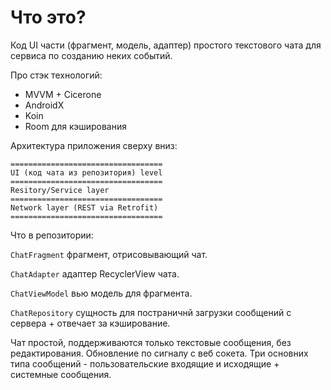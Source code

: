 # Что это?

Код UI части (фрагмент, модель, адаптер) простого текстового чата для сервиса по созданию неких событий.

Про стэк технологий:

- MVVM + Cicerone
- AndroidX
- Koin
- Room для кэширования

Архитектура приложения сверху вниз:
```
==================================
UI (код чата из репозитория) level
==================================
Resitory/Service layer
==================================
Network layer (REST via Retrofit)
==================================
```

Что в репозитории:

`ChatFragment` фрагмент, отрисовывающий чат.

`ChatAdapter` адаптер RecyclerView чата.

`ChatViewModel` вью модель для фрагмента.

`ChatRepository` сущность для постраничнй загрузки сообщений с сервера + отвечает за кэширование.

Чат простой, поддерживаются только текстовые сообщения, без редактирования. Обновление по сигналу с веб сокета. Три основних типа сообщений - пользовательские входящие и исходящие + системные сообщения.
